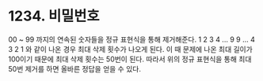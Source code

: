 # 1234. 비밀번호

00 ~ 99 까지의 연속된 숫자들을 정규 표현식을 통해 제거해준다.
1 2 3 4 ... 9 9 ... 4 3 2 1 와 같이 나온 경우 최대 삭제 횟수가 나오게 된다.
이 때 문제에 나온 최대 길이가 100이기 때문에 최대 삭제 횟수는 50번이 된다.
따라서 위의 정규 표현식을 통해 최대 50번 제거를 하면 올바른 정답을 얻을 수 있다.
